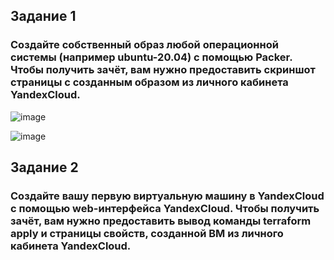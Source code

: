 ## Задание 1
### Создайте собственный образ любой операционной системы (например ubuntu-20.04) с помощью Packer. Чтобы получить зачёт, вам нужно предоставить скриншот страницы с созданным образом из личного кабинета YandexCloud.

![image](https://github.com/dikalov/devops-28/assets/126553776/98ab55cd-0c6f-4b18-92b9-e6faf7c75299)

![image](https://github.com/dikalov/devops-28/assets/126553776/459213d5-426f-4c64-b054-df1a7a1217cd)

## Задание 2
### Создайте вашу первую виртуальную машину в YandexCloud с помощью web-интерфейса YandexCloud. Чтобы получить зачёт, вам нужно предоставить вывод команды terraform apply и страницы свойств, созданной ВМ из личного кабинета YandexCloud.
